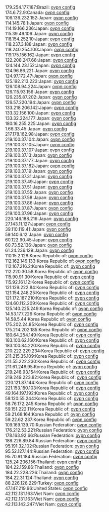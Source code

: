 179.254.177.187:Brazil: [ovpn config](vpn/179_254_177_187.ovpn)  
174.6.72.9:Canada: [ovpn config](vpn/174_6_72_9.ovpn)  
106.136.232.152:Japan: [ovpn config](vpn/106_136_232_152.ovpn)  
114.145.78.1:Japan: [ovpn config](vpn/114_145_78_1.ovpn)  
114.19.166.236:Japan: [ovpn config](vpn/114_19_166_236.ovpn)  
115.39.49.109:Japan: [ovpn config](vpn/115_39_49_109.ovpn)  
118.154.252.10:Japan: [ovpn config](vpn/118_154_252_10.ovpn)  
118.237.3.188:Japan: [ovpn config](vpn/118_237_3_188.ovpn)  
118.240.254.100:Japan: [ovpn config](vpn/118_240_254_100.ovpn)  
119.175.156.162:Japan: [ovpn config](vpn/119_175_156_162.ovpn)  
122.208.247.66:Japan: [ovpn config](vpn/122_208_247_66.ovpn)  
124.144.23.152:Japan: [ovpn config](vpn/124_144_23_152.ovpn)  
124.96.86.221:Japan: [ovpn config](vpn/124_96_86_221.ovpn)  
124.97.172.47:Japan: [ovpn config](vpn/124_97_172_47.ovpn)  
125.192.213.223:Japan: [ovpn config](vpn/125_192_213_223.ovpn)  
126.108.94.224:Japan: [ovpn config](vpn/126_108_94_224.ovpn)  
126.115.93.156:Japan: [ovpn config](vpn/126_115_93_156.ovpn)  
126.235.87.202:Japan: [ovpn config](vpn/126_235_87_202.ovpn)  
126.57.220.194:Japan: [ovpn config](vpn/126_57_220_194.ovpn)  
133.218.206.142:Japan: [ovpn config](vpn/133_218_206_142.ovpn)  
133.32.156.100:Japan: [ovpn config](vpn/133_32_156_100.ovpn)  
133.32.224.177:Japan: [ovpn config](vpn/133_32_224_177.ovpn)  
180.16.255.225:Japan: [ovpn config](vpn/180_16_255_225.ovpn)  
1.66.33.45:Japan: [ovpn config](vpn/1_66_33_45.ovpn)  
217.178.162.98:Japan: [ovpn config](vpn/217_178_162_98.ovpn)  
219.100.37.104:Japan: [ovpn config](vpn/219_100_37_104.ovpn)  
219.100.37.105:Japan: [ovpn config](vpn/219_100_37_105.ovpn)  
219.100.37.107:Japan: [ovpn config](vpn/219_100_37_107.ovpn)  
219.100.37.13:Japan: [ovpn config](vpn/219_100_37_13.ovpn)  
219.100.37.177:Japan: [ovpn config](vpn/219_100_37_177.ovpn)  
219.100.37.182:Japan: [ovpn config](vpn/219_100_37_182.ovpn)  
219.100.37.19:Japan: [ovpn config](vpn/219_100_37_19.ovpn)  
219.100.37.31:Japan: [ovpn config](vpn/219_100_37_31.ovpn)  
219.100.37.49:Japan: [ovpn config](vpn/219_100_37_49.ovpn)  
219.100.37.51:Japan: [ovpn config](vpn/219_100_37_51.ovpn)  
219.100.37.55:Japan: [ovpn config](vpn/219_100_37_55.ovpn)  
219.100.37.58:Japan: [ovpn config](vpn/219_100_37_58.ovpn)  
219.100.37.86:Japan: [ovpn config](vpn/219_100_37_86.ovpn)  
219.100.37.87:Japan: [ovpn config](vpn/219_100_37_87.ovpn)  
219.100.37.96:Japan: [ovpn config](vpn/219_100_37_96.ovpn)  
220.146.188.216:Japan: [ovpn config](vpn/220_146_188_216.ovpn)  
27.143.11.127:Japan: [ovpn config](vpn/27_143_11_127.ovpn)  
39.110.119.41:Japan: [ovpn config](vpn/39_110_119_41.ovpn)  
59.140.6.12:Japan: [ovpn config](vpn/59_140_6_12.ovpn)  
60.122.90.45:Japan: [ovpn config](vpn/60_122_90_45.ovpn)  
60.73.52.136:Japan: [ovpn config](vpn/60_73_52_136.ovpn)  
61.24.236.129:Japan: [ovpn config](vpn/61_24_236_129.ovpn)  
110.15.2.128:Korea Republic of: [ovpn config](vpn/110_15_2_128.ovpn)  
112.162.149.133:Korea Republic of: [ovpn config](vpn/112_162_149_133.ovpn)  
112.167.216.2:Korea Republic of: [ovpn config](vpn/112_167_216_2.ovpn)  
112.220.30.58:Korea Republic of: [ovpn config](vpn/112_220_30_58.ovpn)  
115.90.91.30:Korea Republic of: [ovpn config](vpn/115_90_91_30.ovpn)  
115.92.161.12:Korea Republic of: [ovpn config](vpn/115_92_161_12.ovpn)  
121.129.222.84:Korea Republic of: [ovpn config](vpn/121_129_222_84.ovpn)  
121.154.248.25:Korea Republic of: [ovpn config](vpn/121_154_248_25.ovpn)  
121.172.187.210:Korea Republic of: [ovpn config](vpn/121_172_187_210.ovpn)  
124.60.112.209:Korea Republic of: [ovpn config](vpn/124_60_112_209.ovpn)  
125.140.225.249:Korea Republic of: [ovpn config](vpn/125_140_225_249.ovpn)  
14.53.177.226:Korea Republic of: [ovpn config](vpn/14_53_177_226.ovpn)  
14.58.5.44:Korea Republic of: [ovpn config](vpn/14_58_5_44.ovpn)  
175.202.24.85:Korea Republic of: [ovpn config](vpn/175_202_24_85.ovpn)  
175.214.202.185:Korea Republic of: [ovpn config](vpn/175_214_202_185.ovpn)  
180.64.254.149:Korea Republic of: [ovpn config](vpn/180_64_254_149.ovpn)  
183.100.62.160:Korea Republic of: [ovpn config](vpn/183_100_62_160.ovpn)  
183.100.84.220:Korea Republic of: [ovpn config](vpn/183_100_84_220.ovpn)  
210.222.229.234:Korea Republic of: [ovpn config](vpn/210_222_229_234.ovpn)  
211.215.35.109:Korea Republic of: [ovpn config](vpn/211_215_35_109.ovpn)  
211.55.222.230:Korea Republic of: [ovpn config](vpn/211_55_222_230.ovpn)  
211.61.246.95:Korea Republic of: [ovpn config](vpn/211_61_246_95.ovpn)  
219.248.93.154:Korea Republic of: [ovpn config](vpn/219_248_93_154.ovpn)  
219.249.223.82:Korea Republic of: [ovpn config](vpn/219_249_223_82.ovpn)  
220.121.87.144:Korea Republic of: [ovpn config](vpn/220_121_87_144.ovpn)  
221.153.150.103:Korea Republic of: [ovpn config](vpn/221_153_150_103.ovpn)  
49.164.197.192:Korea Republic of: [ovpn config](vpn/49_164_197_192.ovpn)  
58.120.55.244:Korea Republic of: [ovpn config](vpn/58_120_55_244.ovpn)  
58.76.172.245:Korea Republic of: [ovpn config](vpn/58_76_172_245.ovpn)  
59.151.222.11:Korea Republic of: [ovpn config](vpn/59_151_222_11.ovpn)  
59.21.68.164:Korea Republic of: [ovpn config](vpn/59_21_68_164.ovpn)  
59.22.62.237:Korea Republic of: [ovpn config](vpn/59_22_62_237.ovpn)  
109.169.139.70:Russian Federation: [ovpn config](vpn/109_169_139_70.ovpn)  
176.212.53.221:Russian Federation: [ovpn config](vpn/176_212_53_221.ovpn)  
178.163.92.66:Russian Federation: [ovpn config](vpn/178_163_92_66.ovpn)  
188.226.89.84:Russian Federation: [ovpn config](vpn/188_226_89_84.ovpn)  
95.191.32.102:Russian Federation: [ovpn config](vpn/95_191_32_102.ovpn)  
95.52.127.144:Russian Federation: [ovpn config](vpn/95_52_127_144.ovpn)  
95.70.91.184:Russian Federation: [ovpn config](vpn/95_70_91_184.ovpn)  
125.24.206.156:Thailand: [ovpn config](vpn/125_24_206_156.ovpn)  
184.22.159.86:Thailand: [ovpn config](vpn/184_22_159_86.ovpn)  
184.22.228.226:Thailand: [ovpn config](vpn/184_22_228_226.ovpn)  
184.22.31.124:Thailand: [ovpn config](vpn/184_22_31_124.ovpn)  
88.226.126.229:Turkey: [ovpn config](vpn/88_226_126_229.ovpn)  
47.147.219.96:United States: [ovpn config](vpn/47_147_219_96.ovpn)  
42.112.131.163:Viet Nam: [ovpn config](vpn/42_112_131_163.ovpn)  
42.112.131.163:Viet Nam: [ovpn config](vpn/42_112_131_163.ovpn)  
42.113.142.247:Viet Nam: [ovpn config](vpn/42_113_142_247.ovpn)  
